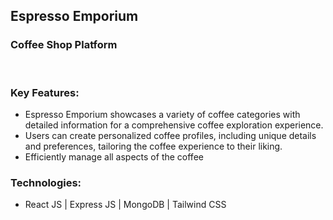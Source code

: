 ##  Espresso Emporium 
### Coffee Shop Platform

<br>

### Key Features: 
- Espresso Emporium showcases a variety of coffee categories with detailed information for a comprehensive coffee exploration experience.
- Users can create personalized coffee profiles, including unique details and preferences, tailoring the coffee experience to their liking.
- Efficiently manage all aspects of the coffee

### Technologies: 
- React JS | Express JS | MongoDB | Tailwind CSS 
